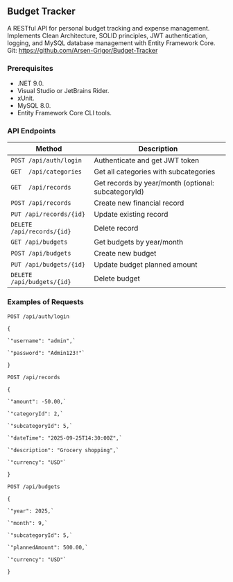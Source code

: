 ## Budget Tracker

A RESTful API for personal budget tracking and expense management. Implements Clean Architecture, SOLID principles, JWT authentication, logging, and MySQL database management with Entity Framework Core.
Git: https://github.com/Arsen-Grigor/Budget-Tracker

### Prerequisites

- .NET 9.0.
- Visual Studio or JetBrains Rider.
- xUnit.
- MySQL 8.0.
- Entity Framework Core CLI tools.

### API Endpoints

| Method | Description |
|-|-|
`POST /api/auth/login` | Authenticate and get JWT token
`GET  /api/categories`| Get all categories with subcategories
`GET  /api/records`| Get records by year/month (optional: subcategoryId)
`POST /api/records`| Create new financial record
`PUT /api/records/{id}`| Update existing record
`DELETE /api/records/{id}`| Delete record
`GET /api/budgets`| Get budgets by year/month
`POST /api/budgets`| Create new budget
`PUT /api/budgets/{id}` | Update budget planned amount
`DELETE /api/budgets/{id}`| Delete budget

### Examples of Requests

`POST /api/auth/login`

`{`

    `"username": "admin",`
    
    `"password": "Admin123!"`
    
`}`

`POST /api/records`

`{`

    `"amount": -50.00,`
    
    `"categoryId": 2,`
    
    `"subcategoryId": 5,`
    
    `"dateTime": "2025-09-25T14:30:00Z",`
    
    `"description": "Grocery shopping",`
    
    `"currency": "USD"`
    
`}`

`POST /api/budgets`

`{`

    `"year": 2025,`
    
    `"month": 9,`
    
    `"subcategoryId": 5,`
    
    `"plannedAmount": 500.00,`
    
    `"currency": "USD"`
    
`}`
